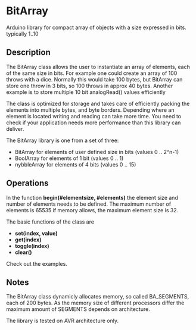 # BitArray
Arduino library for compact array of objects with a size expressed in bits. typically 1..10

## Description
The BitArray class allows the user to instantiate an array of elements, each of the same size in bits.
For example one could create an array of 100 throws with a dice. Normally this would take 100 bytes,
but BitArray can store one throw in 3 bits, so 100 throws in approx 40 bytes.
Another example is to store multiple 10 bit analogRead() values efficiently

The class is optimized for storage and takes care of efficiently packing the elements 
into multiple bytes, and byte borders. Depending where an element is located writing and reading
can take more time. You need to check if your application needs more performance than
this library can deliver. 

The BitArray library is one from a set of three:
* BitArray  for elements of user defined size in bits (values 0 .. 2^n-1)
* BoolArray for elements of 1 bit (values 0 .. 1)
* nybbleArray for elements of 4 bits (values 0 .. 15)


## Operations
In the function **begin(#elementsize, #elements)** the element size and number of elements 
needs to be defined. The maximum number of elements is 65535 if memory allows, 
the maximum element size is 32.

The basic functions of the class are
* **set(index, value)**
* **get(index)**
* **toggle(index)**
* **clear()**

Check out the examples.

## Notes
The BitArray class dynamicly allocates memory, so called BA_SEGMENTS, 
each of 200 bytes.
As the memory size of different processors differ the maximum amount of SEGMENTS 
depends on architecture.

The library is tested on AVR architecture only.

